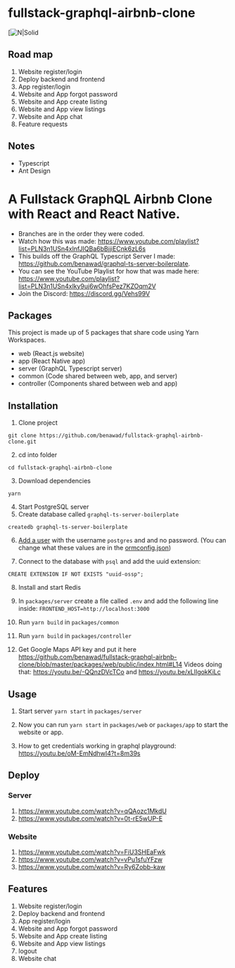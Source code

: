 # fullstack-graphql-airbnb-clone

[![N|Solid](https://i.imgur.com/GFQIi2Z.png)

## Road map

01. Website register/login
02. Deploy backend and frontend
03. App register/login
04. Website and App forgot password
05. Website and App create listing
06. Website and App view listings
07. Website and App chat
08. Feature requests

## Notes

* Typescript
* Ant Design

# A Fullstack GraphQL Airbnb Clone with React and React Native.

* Branches are in the order they were coded.
* Watch how this was made: https://www.youtube.com/playlist?list=PLN3n1USn4xlnfJIQBa6bBjjiECnk6zL6s
* This builds off the GraphQL Typescript Server I made: https://github.com/benawad/graphql-ts-server-boilerplate.
* You can see the YouTube Playlist for how that was made here: https://www.youtube.com/playlist?list=PLN3n1USn4xlky9uj6wOhfsPez7KZOqm2V
* Join the Discord: https://discord.gg/Vehs99V

## Packages

This project is made up of 5 packages that share code using Yarn Workspaces.

* web (React.js website)
* app (React Native app)
* server (GraphQL Typescript server)
* common (Code shared between web, app, and server)
* controller (Components shared between web and app)

## Installation

01. Clone project

``` 
git clone https://github.com/benawad/fullstack-graphql-airbnb-clone.git
```

02. cd into folder

``` 
cd fullstack-graphql-airbnb-clone
```

03. Download dependencies

``` 
yarn
```

04. Start PostgreSQL server
05. Create database called `graphql-ts-server-boilerplate`

``` 
createdb graphql-ts-server-boilerplate
```

6. [Add a user](https://medium.com/coding-blocks/creating-user-database-and-adding-access-on-postgresql-8bfcd2f4a91e) with the username `postgres` and and no password. (You can change what these values are in the [ormconfig.json](https://github.com/benawad/graphql-ts-server-boilerplate/blob/master/ormconfig.json))

07. Connect to the database with `psql` and add the uuid extension:

``` 
CREATE EXTENSION IF NOT EXISTS "uuid-ossp"; 
```

08. Install and start Redis

09. In `packages/server` create a file called `.env` and add the following line inside: `FRONTEND_HOST=http://localhost:3000`

10. Run `yarn build` in `packages/common`

11. Run `yarn build` in `packages/controller`

12. Get Google Maps API key and put it here https://github.com/benawad/fullstack-graphql-airbnb-clone/blob/master/packages/web/public/index.html#L14 Videos doing that: https://youtu.be/-QQnzDVcTCo and https://youtu.be/xLlIgokKiLc

## Usage


01. Start server `yarn start` in `packages/server`

02. Now you can run `yarn start` in `packages/web` or `packages/app` to start the website or app.

3. How to get credentials working in graphql playground: https://youtu.be/oM-EmNdhwI4?t=8m39s

## Deploy

### Server

1. https://www.youtube.com/watch?v=qQAozc1MkdU
2. https://www.youtube.com/watch?v=0t-rE5wUP-E

### Website

1. https://www.youtube.com/watch?v=FiU3SHEaFwk
2. https://www.youtube.com/watch?v=vPu1sfuYFzw
3. https://www.youtube.com/watch?v=Ry6Zobb-kaw

## Features

01. Website register/login
02. Deploy backend and frontend
03. App register/login
04. Website and App forgot password
05. Website and App create listing
06. Website and App view listings
07. logout
08. Website chat
